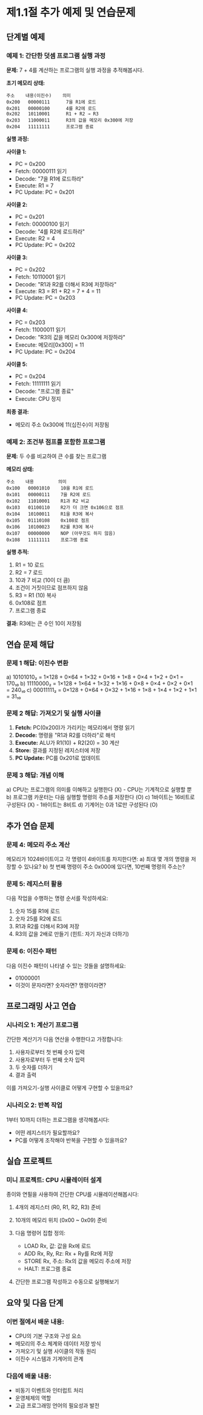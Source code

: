 # 제1.1절 추가 예제 및 연습문제

## 단계별 예제

### 예제 1: 간단한 덧셈 프로그램 실행 과정

**문제:** 7 + 4를 계산하는 프로그램의 실행 과정을 추적해봅시다.

**초기 메모리 상태:**
```
주소    내용(이진수)    의미
0x200   00000111      7을 R1에 로드
0x201   00000100      4를 R2에 로드
0x202   10110001      R1 + R2 → R3
0x203   11000011      R3의 값을 메모리 0x300에 저장
0x204   11111111      프로그램 종료
```

**실행 과정:**

**사이클 1:**
- PC = 0x200
- Fetch: 00000111 읽기
- Decode: "7을 R1에 로드하라"
- Execute: R1 = 7
- PC Update: PC = 0x201

**사이클 2:**
- PC = 0x201
- Fetch: 00000100 읽기
- Decode: "4를 R2에 로드하라"
- Execute: R2 = 4
- PC Update: PC = 0x202

**사이클 3:**
- PC = 0x202
- Fetch: 10110001 읽기
- Decode: "R1과 R2를 더해서 R3에 저장하라"
- Execute: R3 = R1 + R2 = 7 + 4 = 11
- PC Update: PC = 0x203

**사이클 4:**
- PC = 0x203
- Fetch: 11000011 읽기
- Decode: "R3의 값을 메모리 0x300에 저장하라"
- Execute: 메모리[0x300] = 11
- PC Update: PC = 0x204

**사이클 5:**
- PC = 0x204
- Fetch: 11111111 읽기
- Decode: "프로그램 종료"
- Execute: CPU 정지

**최종 결과:**
- 메모리 주소 0x300에 11(십진수)이 저장됨

### 예제 2: 조건부 점프를 포함한 프로그램

**문제:** 두 수를 비교하여 큰 수를 찾는 프로그램

**메모리 상태:**
```
주소    내용         의미
0x100   00001010    10을 R1에 로드
0x101   00000111    7을 R2에 로드
0x102   11010001    R1과 R2 비교
0x103   01100110    R2가 더 크면 0x106으로 점프
0x104   10100011    R1을 R3에 복사
0x105   01110108    0x108로 점프
0x106   10100023    R2를 R3에 복사
0x107   00000000    NOP (아무것도 하지 않음)
0x108   11111111    프로그램 종료
```

**실행 추적:**
1. R1 = 10 로드
2. R2 = 7 로드
3. 10과 7 비교 (10이 더 큼)
4. 조건이 거짓이므로 점프하지 않음
5. R3 = R1 (10) 복사
6. 0x108로 점프
7. 프로그램 종료

**결과:** R3에는 큰 수인 10이 저장됨

## 연습 문제 해답

### 문제 1 해답: 이진수 변환
a) 10101010₂ = 1×128 + 0×64 + 1×32 + 0×16 + 1×8 + 0×4 + 1×2 + 0×1 = 170₁₀
b) 11110000₂ = 1×128 + 1×64 + 1×32 + 1×16 + 0×8 + 0×4 + 0×2 + 0×1 = 240₁₀
c) 00011111₂ = 0×128 + 0×64 + 0×32 + 1×16 + 1×8 + 1×4 + 1×2 + 1×1 = 31₁₀

### 문제 2 해답: 가져오기 및 실행 사이클
1. **Fetch:** PC(0x200)가 가리키는 메모리에서 명령 읽기
2. **Decode:** 명령을 "R1과 R2를 더하라"로 해석
3. **Execute:** ALU가 R1(10) + R2(20) = 30 계산
4. **Store:** 결과를 지정된 레지스터에 저장
5. **PC Update:** PC를 0x201로 업데이트

### 문제 3 해답: 개념 이해
a) CPU는 프로그램의 의미를 이해하고 실행한다 (X) - CPU는 기계적으로 실행할 뿐
b) 프로그램 카운터는 다음 실행할 명령의 주소를 저장한다 (O)
c) 1바이트는 16비트로 구성된다 (X) - 1바이트는 8비트
d) 기계어는 0과 1로만 구성된다 (O)

## 추가 연습 문제

### 문제 4: 메모리 주소 계산
메모리가 1024바이트이고 각 명령이 4바이트를 차지한다면:
a) 최대 몇 개의 명령을 저장할 수 있나요?
b) 첫 번째 명령이 주소 0x000에 있다면, 10번째 명령의 주소는?

### 문제 5: 레지스터 활용
다음 작업을 수행하는 명령 순서를 작성하세요:
1. 숫자 15를 R1에 로드
2. 숫자 25를 R2에 로드
3. R1과 R2를 더해서 R3에 저장
4. R3의 값을 2배로 만들기 (힌트: 자기 자신과 더하기)

### 문제 6: 이진수 패턴
다음 이진수 패턴이 나타낼 수 있는 것들을 설명하세요:
- 01000001
- 이것이 문자라면? 숫자라면? 명령이라면?

## 프로그래밍 사고 연습

### 시나리오 1: 계산기 프로그램
간단한 계산기가 다음 연산을 수행한다고 가정합니다:
1. 사용자로부터 첫 번째 숫자 입력
2. 사용자로부터 두 번째 숫자 입력
3. 두 숫자를 더하기
4. 결과 출력

이를 가져오기-실행 사이클로 어떻게 구현할 수 있을까요?

### 시나리오 2: 반복 작업
1부터 10까지 더하는 프로그램을 생각해봅시다:
- 어떤 레지스터가 필요할까요?
- PC를 어떻게 조작해야 반복을 구현할 수 있을까요?

## 실습 프로젝트

### 미니 프로젝트: CPU 시뮬레이터 설계
종이와 연필을 사용하여 간단한 CPU를 시뮬레이션해봅시다:

1. 4개의 레지스터 (R0, R1, R2, R3) 준비
2. 10개의 메모리 위치 (0x00 ~ 0x09) 준비
3. 다음 명령어 집합 정의:
   - LOAD Rx, 값: 값을 Rx에 로드
   - ADD Rx, Ry, Rz: Rx + Ry를 Rz에 저장
   - STORE Rx, 주소: Rx의 값을 메모리 주소에 저장
   - HALT: 프로그램 종료

4. 간단한 프로그램 작성하고 수동으로 실행해보기

## 요약 및 다음 단계

### 이번 절에서 배운 내용:
- CPU의 기본 구조와 구성 요소
- 메모리의 주소 체계와 데이터 저장 방식
- 가져오기 및 실행 사이클의 작동 원리
- 이진수 시스템과 기계어의 관계

### 다음에 배울 내용:
- 비동기 이벤트와 인터럽트 처리
- 운영체제의 역할
- 고급 프로그래밍 언어의 필요성과 발전